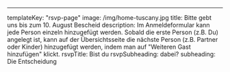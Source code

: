 ---

templateKey: "rsvp-page"
image: /img/home-tuscany.jpg
title: Bitte gebt uns bis zum 10. August Bescheid
description: Im Anmeldeformular kann jede Person einzeln hinzugefügt werden. Sobald die erste Person (z.B. Du) angelegt ist, kann auf der Übersichtsseite die nächste Person (z.B. Partner oder Kinder) hinzugefügt werden, indem man auf "Weiteren Gast hinzufügen" klickt.
rsvpTitle: Bist du
rsvpSubheading: dabei?
subheading: Die Entscheidung
